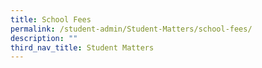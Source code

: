 ```yaml
---
title: School Fees
permalink: /student-admin/Student-Matters/school-fees/
description: ""
third_nav_title: Student Matters
---
```

